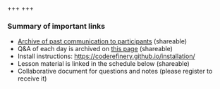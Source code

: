 +++
+++

### Summary of important links

- [Archive of past communication to participants](@/communication/_index.md) (shareable)
- Q&A of each day is archived on [this page](@/questions/_index.md) (shareable)
- Install instructions: <https://coderefinery.github.io/installation/>
- Lesson material is linked in the schedule below (shareable)
- Collaborative document for questions and notes (please register to receive it)

